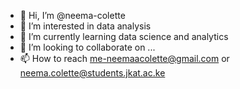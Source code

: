 - 👋 Hi, I’m @neema-colette
- 👀 I’m interested in data analysis
- 🌱 I’m currently learning data science and analytics
- 💞️ I’m looking to collaborate on ...
- 📫 How to reach me-neemaacolette@gmail.com or neema.colette@students.jkat.ac.ke

<!---
neema-colette/neema-colette is a ✨ special ✨ repository because its `README.md` (this file) appears on your GitHub profile.
You can click the Preview link to take a look at your changes.
--->
